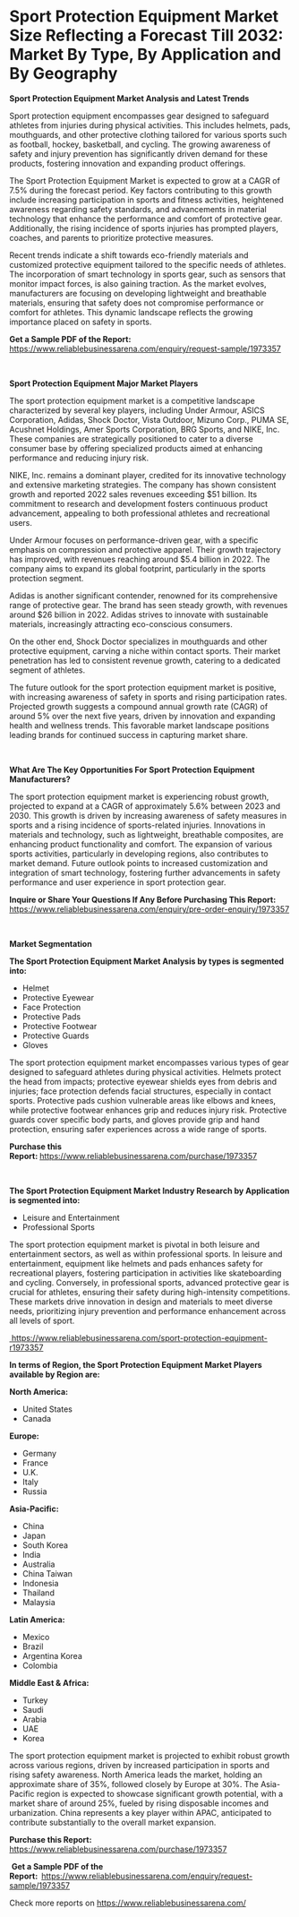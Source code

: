 <p><h1>Sport Protection Equipment Market Size Reflecting a Forecast Till 2032: Market By Type, By Application and By Geography</h1></p><p><strong>Sport Protection Equipment Market Analysis and Latest Trends</strong></p>
<p><p>Sport protection equipment encompasses gear designed to safeguard athletes from injuries during physical activities. This includes helmets, pads, mouthguards, and other protective clothing tailored for various sports such as football, hockey, basketball, and cycling. The growing awareness of safety and injury prevention has significantly driven demand for these products, fostering innovation and expanding product offerings.</p><p>The Sport Protection Equipment Market is expected to grow at a CAGR of 7.5% during the forecast period. Key factors contributing to this growth include increasing participation in sports and fitness activities, heightened awareness regarding safety standards, and advancements in material technology that enhance the performance and comfort of protective gear. Additionally, the rising incidence of sports injuries has prompted players, coaches, and parents to prioritize protective measures.</p><p>Recent trends indicate a shift towards eco-friendly materials and customized protective equipment tailored to the specific needs of athletes. The incorporation of smart technology in sports gear, such as sensors that monitor impact forces, is also gaining traction. As the market evolves, manufacturers are focusing on developing lightweight and breathable materials, ensuring that safety does not compromise performance or comfort for athletes. This dynamic landscape reflects the growing importance placed on safety in sports.</p></p>
<p><strong>Get a Sample PDF of the Report:&nbsp;</strong> <a href="https://www.reliablebusinessarena.com/enquiry/request-sample/1973357?utm_campaign=2647&utm_medium=2&utm_source=Github&utm_content=ia&utm_term=04042025&utm_id=sport-protection-equipment">https://www.reliablebusinessarena.com/enquiry/request-sample/1973357</a></p>
<p>&nbsp;</p>
<p><strong>Sport Protection Equipment Major Market Players</strong></p>
<p><p>The sport protection equipment market is a competitive landscape characterized by several key players, including Under Armour, ASICS Corporation, Adidas, Shock Doctor, Vista Outdoor, Mizuno Corp., PUMA SE, Acushnet Holdings, Amer Sports Corporation, BRG Sports, and NIKE, Inc. These companies are strategically positioned to cater to a diverse consumer base by offering specialized products aimed at enhancing performance and reducing injury risk.</p><p>NIKE, Inc. remains a dominant player, credited for its innovative technology and extensive marketing strategies. The company has shown consistent growth and reported 2022 sales revenues exceeding $51 billion. Its commitment to research and development fosters continuous product advancement, appealing to both professional athletes and recreational users.</p><p>Under Armour focuses on performance-driven gear, with a specific emphasis on compression and protective apparel. Their growth trajectory has improved, with revenues reaching around $5.4 billion in 2022. The company aims to expand its global footprint, particularly in the sports protection segment.</p><p>Adidas is another significant contender, renowned for its comprehensive range of protective gear. The brand has seen steady growth, with revenues around $26 billion in 2022. Adidas strives to innovate with sustainable materials, increasingly attracting eco-conscious consumers.</p><p>On the other end, Shock Doctor specializes in mouthguards and other protective equipment, carving a niche within contact sports. Their market penetration has led to consistent revenue growth, catering to a dedicated segment of athletes.</p><p>The future outlook for the sport protection equipment market is positive, with increasing awareness of safety in sports and rising participation rates. Projected growth suggests a compound annual growth rate (CAGR) of around 5% over the next five years, driven by innovation and expanding health and wellness trends. This favorable market landscape positions leading brands for continued success in capturing market share.</p></p>
<p>&nbsp;</p>
<p><strong>What Are The Key Opportunities For Sport Protection Equipment Manufacturers?</strong></p>
<p><p>The sport protection equipment market is experiencing robust growth, projected to expand at a CAGR of approximately 5.6% between 2023 and 2030. This growth is driven by increasing awareness of safety measures in sports and a rising incidence of sports-related injuries. Innovations in materials and technology, such as lightweight, breathable composites, are enhancing product functionality and comfort. The expansion of various sports activities, particularly in developing regions, also contributes to market demand. Future outlook points to increased customization and integration of smart technology, fostering further advancements in safety performance and user experience in sport protection gear.</p></p>
<p><strong>Inquire or Share Your Questions If Any Before Purchasing This Report:</strong> <a href="https://www.reliablebusinessarena.com/enquiry/pre-order-enquiry/1973357?utm_campaign=2647&utm_medium=2&utm_source=Github&utm_content=ia&utm_term=04042025&utm_id=sport-protection-equipment">https://www.reliablebusinessarena.com/enquiry/pre-order-enquiry/1973357</a></p>
<p>&nbsp;</p>
<p><strong>Market Segmentation</strong></p>
<p><strong>The Sport Protection Equipment Market Analysis by types is segmented into:</strong></p>
<p><ul><li>Helmet</li><li>Protective Eyewear</li><li>Face Protection</li><li>Protective Pads</li><li>Protective Footwear</li><li>Protective Guards</li><li>Gloves</li></ul></p>
<p><p>The sport protection equipment market encompasses various types of gear designed to safeguard athletes during physical activities. Helmets protect the head from impacts; protective eyewear shields eyes from debris and injuries; face protection defends facial structures, especially in contact sports. Protective pads cushion vulnerable areas like elbows and knees, while protective footwear enhances grip and reduces injury risk. Protective guards cover specific body parts, and gloves provide grip and hand protection, ensuring safer experiences across a wide range of sports.</p></p>
<p><strong>Purchase this Report:&nbsp;</strong><a href="https://www.reliablebusinessarena.com/purchase/1973357?utm_campaign=2647&utm_medium=2&utm_source=Github&utm_content=ia&utm_term=04042025&utm_id=sport-protection-equipment">https://www.reliablebusinessarena.com/purchase/1973357</a></p>
<p>&nbsp;</p>
<p><strong>The Sport Protection Equipment Market Industry Research by Application is segmented into:</strong></p>
<p><ul><li>Leisure and Entertainment</li><li>Professional Sports</li></ul></p>
<p><p>The sport protection equipment market is pivotal in both leisure and entertainment sectors, as well as within professional sports. In leisure and entertainment, equipment like helmets and pads enhances safety for recreational players, fostering participation in activities like skateboarding and cycling. Conversely, in professional sports, advanced protective gear is crucial for athletes, ensuring their safety during high-intensity competitions. These markets drive innovation in design and materials to meet diverse needs, prioritizing injury prevention and performance enhancement across all levels of sport.</p></p>
<p><a href="https://www.reliablebusinessarena.com/sport-protection-equipment-r1973357?utm_campaign=2647&utm_medium=2&utm_source=Github&utm_content=ia&utm_term=04042025&utm_id=sport-protection-equipment">&nbsp;https://www.reliablebusinessarena.com/sport-protection-equipment-r1973357</a></p>
<p><strong>In terms of Region, the Sport Protection Equipment Market Players available by Region are:</strong></p>
<p>
    <p> <strong> North America: </strong>
        <ul>
            <li>United States</li>
            <li>Canada</li>
        </ul>
        </p> 
    <p> <strong> Europe: </strong>
        <ul>
            <li>Germany</li>
            <li>France</li>
            <li>U.K.</li>
            <li>Italy</li>
            <li>Russia</li>
        </ul>
        </p> 
    <p> <strong> Asia-Pacific: </strong>
        <ul>
            <li>China</li>
            <li>Japan</li>
            <li>South Korea</li>
            <li>India</li>
            <li>Australia</li>
            <li>China Taiwan</li>
            <li>Indonesia</li>
            <li>Thailand</li>
            <li>Malaysia</li>
        </ul>
        </p> 
    <p> <strong> Latin America: </strong>
        <ul>
            <li>Mexico</li>
            <li>Brazil</li>
            <li>Argentina Korea</li>
            <li>Colombia</li>
        </ul>
        </p> 
    <p> <strong> Middle East & Africa: </strong>
        <ul>
            <li>Turkey</li>
            <li>Saudi</li>
            <li>Arabia</li>
            <li>UAE</li>
            <li>Korea</li>
        </ul>
    </p>
    </p>
<p><p>The sport protection equipment market is projected to exhibit robust growth across various regions, driven by increased participation in sports and rising safety awareness. North America leads the market, holding an approximate share of 35%, followed closely by Europe at 30%. The Asia-Pacific region is expected to showcase significant growth potential, with a market share of around 25%, fueled by rising disposable incomes and urbanization. China represents a key player within APAC, anticipated to contribute substantially to the overall market expansion.</p></p>
<p><strong>Purchase this Report: </strong><a href="https://www.reliablebusinessarena.com/purchase/1973357?utm_campaign=2647&utm_medium=2&utm_source=Github&utm_content=ia&utm_term=04042025&utm_id=sport-protection-equipment">https://www.reliablebusinessarena.com/purchase/1973357</a></p>
<p>&nbsp;<strong>Get a Sample PDF of the Report:&nbsp;&nbsp;</strong><a href="https://www.reliablebusinessarena.com/enquiry/request-sample/1973357?utm_campaign=2647&utm_medium=2&utm_source=Github&utm_content=ia&utm_term=04042025&utm_id=sport-protection-equipment">https://www.reliablebusinessarena.com/enquiry/request-sample/1973357</a></p>
<p><strong></strong></p>
<p>Check more reports on <a href="https://www.reliablebusinessarena.com/?utm_campaign=2647&utm_medium=2&utm_source=Github&utm_content=ia&utm_term=04042025&utm_id=sport-protection-equipment">https://www.reliablebusinessarena.com/</a></p>